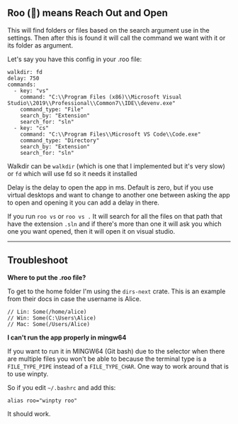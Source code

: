 Roo (🦘) means Reach Out and Open
---

This will find folders or files based on the search argument use in the settings.
Then after this is found it will call the command we want with it or its folder as argument.

Let's say you have this config in your .roo file:


```
walkdir: fd
delay: 750
commands:
  - key: "vs"
    command: "C:\\Program Files (x86)\\Microsoft Visual Studio\\2019\\Professional\\Common7\\IDE\\devenv.exe"
    command_type: "File"
    search_by: "Extension"
    search_for: "sln"
  - key: "cs"
    command: "C:\\Program Files\\Microsoft VS Code\\Code.exe"
    command_type: "Directory"
    search_by: "Extension"
    search_for: "sln"
```

Walkdir can be `walkdir` (which is one that I implemented but it's very slow) or `fd` which will use fd so it needs it installed

Delay is the delay to open the app in ms. Default is zero, but if you use virtual desktops and want to change to another one between asking the app to open and opening it you can add a delay in there.

If you run `roo vs` or `roo vs .`
It will search for all the files on that path that have the extension `.sln` and if there's more than one it will ask you which one you want opened, then it will open it on visual studio.

--- 
Troubleshoot
---

**Where to put the .roo file?**

To get to the home folder I'm using the `dirs-next` crate.
This is an example from their docs in case the username is Alice.
```
// Lin: Some(/home/alice)
// Win: Some(C:\Users\Alice)
// Mac: Some(/Users/Alice) 
```

**I can't run the app properly in mingw64**

If you want to run it in MINGW64 (Git bash) due to the selector when there are multiple files you won't be able to because the terminal type is a `FILE_TYPE_PIPE` instead of a `FILE_TYPE_CHAR`. One way to work around that is to use winpty.

So if you edit `~/.bashrc` and add this: 
```
alias roo="winpty roo"
```

It should work.

